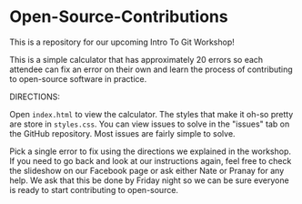 # Open-Source-Contributions
This is a repository for our upcoming Intro To Git Workshop!

This is a simple calculator that has approximately 20 errors so each attendee can fix an error on their own and learn the process of contributing to open-source software in practice.

DIRECTIONS:

Open `index.html` to view the calculator. The styles that make it oh-so pretty are store in `styles.css`. You can view issues to solve in the "issues" tab on the GitHub repository. Most issues are fairly simple to solve.

Pick a single error to fix using the directions we explained in the workshop. If you need to go back and look at our instructions again, feel free to check the slideshow on our Facebook page or ask either Nate or Pranay for any help. We ask that this be done by Friday night so we can be sure everyone is ready to start contributing to open-source.

